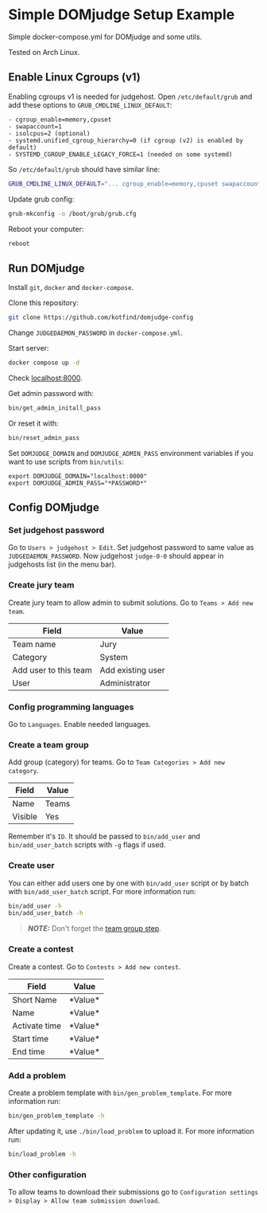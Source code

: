 # Simple DOMjudge Setup Example

Simple docker-compose.yml for DOMjudge and some utils.

Tested on Arch Linux.

## Enable Linux Cgroups (v1)
Enabling cgroups v1 is needed for judgehost.
Open `/etc/default/grub` and add these options to `GRUB_CMDLINE_LINUX_DEFAULT`:

    - cgroup_enable=memory,cpuset
    - swapaccount=1
    - isolcpus=2 (optional)
    - systemd.unified_cgroup_hierarchy=0 (if cgroup (v2) is enabled by default)
    - SYSTEMD_CGROUP_ENABLE_LEGACY_FORCE=1 (needed on some systemd)

So `/etc/default/grub` should have similar line:
```bash
GRUB_CMDLINE_LINUX_DEFAULT="... cgroup_enable=memory,cpuset swapaccount=1 isolcpus=2 systemd.unified_cgroup_hierarchy=0 SYSTEMD_CGROUP_ENABLE_LEGACY_FORCE=1"
```

Update grub config:
```bash
grub-mkconfig -o /boot/grub/grub.cfg
```

Reboot your computer:
```bash
reboot
```

## Run DOMjudge
Install `git`, `docker` and `docker-compose`.

Clone this repository:
```bash
git clone https://github.com/kotfind/domjudge-config
```

Change `JUDGEDAEMON_PASSWORD` in `docker-compose.yml`.

Start server:
```bash
docker compose up -d
```

Check [localhost:8000](localhost:8000).

Get admin password with:
```bash
bin/get_admin_initall_pass
```
Or reset it with:
```bash
bin/reset_admin_pass
```

Set `DOMJUDGE_DOMAIN` and `DOMJUDGE_ADMIN_PASS` environment variables
if you want to use scripts from `bin/utils`:
```
export DOMJUDGE_DOMAIN="localhost:8000"
export DOMJUDGE_ADMIN_PASS="*PASSWORD*"
```

## Config DOMjudge
### Set judgehost password
Go to `Users > judgehost > Edit`.
Set judgehost password to same value as `JUDGEDAEMON_PASSWORD`.
Now judgehost `judge-0-0` should appear in judgehosts list (in the menu bar).

### Create jury team
Create jury team to allow admin to submit solutions.
Go to `Teams > Add new team`.

| Field | Value |
|---|---|
| Team name | Jury |
| Category | System |
| Add user to this team | Add existing user |
| User | Administrator |

### Config programming languages
Go to `Languages`. Enable needed languages.

### Create a team group
Add group (category) for teams. Go to `Team Categories > Add new category`.

| Field | Value |
|---|---|
| Name | Teams |
| Visible | Yes |

Remember it's `ID`. It should be passed to `bin/add_user` and `bin/add_user_batch` scripts with `-g` flags if used.

### Create user
You can either add users one by one with `bin/add_user` script
or by batch with `bin/add_user_batch` script. For more information run:
```bash
bin/add_user -h
bin/add_user_batch -h
```

> **_NOTE:_** Don't forget the [team group step](#create-a-team-group).

### Create a contest
Create a contest. Go to `Contests > Add new contest`.

| Field | Value |
|---|---|
| Short Name | \*Value\* |
| Name | \*Value\* |
| Activate time | \*Value\* |
| Start time | \*Value\* |
| End time | \*Value\* |

### Add a problem
Create a problem template with `bin/gen_problem_template`. For more information run:
```bash
bin/gen_problem_template -h
```

After updating it, use `./bin/load_problem` to upload it. For more information run:
```bash
bin/load_problem -h
```

### Other configuration
To allow teams to download their submissions go to `Configuration settings > Display > Allow team submission download`.
